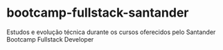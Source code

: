 # bootcamp-fullstack-santander
Estudos e evolução técnica durante os cursos oferecidos pelo Santander Bootcamp Fullstack Developer
